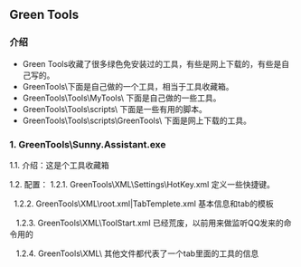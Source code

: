 ## Green Tools

### 介绍
* Green Tools收藏了很多绿色免安装过的工具，有些是网上下载的，有些是自己写的。
* GreenTools\下面是自己做的一个工具，相当于工具收藏箱。
* GreenTools\Tools\MyTools\ 下面是自己做的一些工具。
* GreenTools\Tools\scripts\ 下面是一些有用的脚本。
* GreenTools\Tools\scripts\GreenTools\ 下面是网上下载的工具。

### 1. GreenTools\Sunny.Assistant.exe
  1.1. 介绍：这是个工具收藏箱
  
  1.2. 配置：
    1.2.1. GreenTools\XML\Settings\HotKey.xml 定义一些快捷键。
    
    1.2.2. GreenTools\XML\root.xml|TabTemplete.xml 基本信息和tab的模板
    
    1.2.3. GreenTools\XML\ToolStart.xml 已经荒废，以前用来做监听QQ发来的命令用的
    
    1.2.4. GreenTools\XML\ 其他文件都代表了一个tab里面的工具的信息
